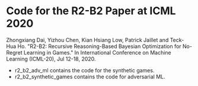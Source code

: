 # Code for the R2-B2 Paper at ICML 2020

Zhongxiang Dai, Yizhou Chen, Kian Hsiang Low, Patrick Jaillet and Teck-Hua Ho. "R2-B2: Recursive Reasoning-Based Bayesian Optimization for No-Regret Learning in Games." In International Conference on Machine Learning (ICML-20), Jul 12-18, 2020.

* r2_b2_adv_ml contains the code for the synthetic games.
* r2_b2_synthetic_games contains the code for adversarial ML.
